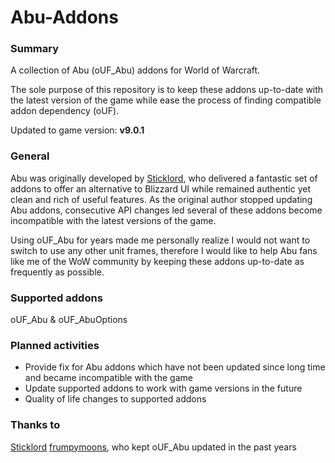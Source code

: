 # Abu-Addons

### Summary
A collection of Abu (oUF_Abu) addons for World of Warcraft.

The sole purpose of this repository is to keep these addons up-to-date with the latest version of the game while ease the process of finding compatible addon dependency (oUF).

Updated to game version: **v9.0.1**

### General
Abu was originally developed by [Sticklord](https://github.com/Sticklord), who delivered a fantastic set of addons to offer an alternative to Blizzard UI while remained authentic yet clean and rich of useful features.
As the original author stopped updating Abu addons, consecutive API changes led several of these addons become incompatible with the latest versions of the game.

Using oUF_Abu for years made me personally realize I would not want to switch to use any other unit frames, therefore I would like to help Abu fans like me of the WoW community by keeping these addons up-to-date as frequently as possible.

### Supported addons
oUF_Abu & oUF_AbuOptions

### Planned activities
- Provide fix for Abu addons which have not been updated since long time and became incompatible with the game
- Update supported addons to work with game versions in the future
- Quality of life changes to supported addons

### Thanks to
[Sticklord](https://github.com/Sticklord)
[frumpymoons](https://github.com/frumpymoons), who kept oUF_Abu updated in the past years
